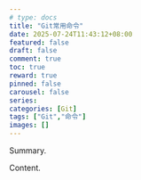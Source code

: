 ```yaml
---
# type: docs 
title: "Git常用命令"
date: 2025-07-24T11:43:12+08:00
featured: false
draft: false
comment: true
toc: true
reward: true
pinned: false
carousel: false
series:
categories: [Git]
tags: ["Git","命令"]
images: []
---
```


Summary.

<!--more-->

Content.
